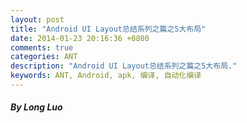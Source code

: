 ```yaml
---
layout: post
title: "Android UI Layout总结系列之篇之5大布局"
date: 2014-01-23 20:16:36 +0800
comments: true
categories: ANT
description: "Android UI Layout总结系列之篇之5大布局."
keywords: ANT, Android, apk, 编译, 自动化编译
---
```


#### ***By Long Luo***


































